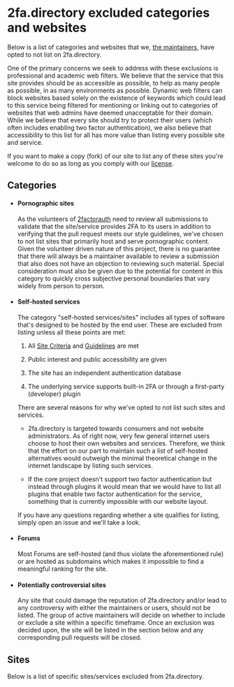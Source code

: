 # 2fa.directory excluded categories and websites

Below is a list of categories and websites that we, [the maintainers][maintainers], have opted to not list on 2fa.directory.

One of the primary concerns we seek to address with these exclusions is professional and academic web filters. We believe that the service that this site provides should be as accessible as possible, to help as many people as possible, in as many environments as possible. Dynamic web filters can block websites based solely on the existence of keywords which could lead to this service being filtered for mentioning or linking out to categories of websites that web admins have deemed unacceptable for their domain. While we believe that every site should try to protect their users (which often includes enabling two factor authentication), we also believe that accessibility to this list for all has more value than listing every possible site and service.

If you want to make a copy (fork) of our site to list any of these sites you're welcome to do so as long as you comply with our [license][license].

## Categories

*   #### Pornographic sites

    As the volunteers of [2factorauth][org_link] need to review all submissions to validate that the site/service provides 2FA to its users in addition to verifying that the pull request meets our style guidelines, we've chosen to not list sites that primarily host and serve pornographic content. Given the volunteer driven nature of this project, there is no guarantee that there will always be a maintainer available to review a submission that also does not have an objection to reviewing such material. Special consideration must also be given due to the potential for content in this category to quickly cross subjective personal boundaries that vary widely from person to person.

*   #### Self-hosted services

    The category "self-hosted services/sites" includes all types of software that's designed to be hosted by the end user. These are excluded from listing unless all these points are met:

    1. All [Site Criteria][site_criteria] and [Guidelines][guidelines] are met

    2. Public interest and public accessibility are given  

    3. The site has an independent authentication database

    4. The underlying service supports built-in 2FA or through a first-party (developer) plugin

    There are several reasons for why we've opted to not list such sites and services.

    -   2fa.directory is targeted towards consumers and not website administrators. As of right now, very few general internet users choose to host their own websites and services. Therefore, we think that the effort on our part to maintain such a list of self-hosted alternatives would outweigh the minimal theoretical change in the internet landscape by listing such services.

    -   If the core project doesn't support two factor authentication but instead through plugins it would mean that we would have to list all plugins that enable two factor authentication for the service, something that is currently impossible with our website layout.

    If you have any questions regarding whether a site qualifies for listing, simply open an issue and we'll take a look.
    
*   #### Forums

    Most Forums are self-hosted (and thus violate the aforementioned rule) or are hosted as subdomains which makes it impossible to find a meaningful ranking for the site. 

*   #### Potentially controversial sites 

    Any site that could damage the reputation of 2fa.directory and/or lead to any controversy with either the maintainers or users, should not be listed.
    The group of active maintainers will decide on whether to include or exclude a site within a specific timeframe. Once an exclusion was decided upon, the site will be listed in the section below and any corresponding pull requests will be closed.

## Sites

Below is a list of specific sites/services excluded from 2fa.directory.

[maintainers]: https://github.com/orgs/2factorauth/people
[license]: /LICENSE
[org_link]: https://github.com/2factorauth
[site_criteria]: CONTRIBUTING.md#site-criteria
[guidelines]: CONTRIBUTING.md#guidelines
